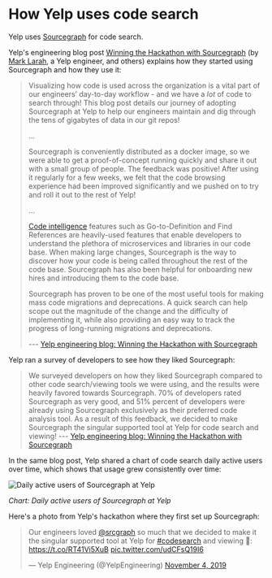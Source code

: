 # How Yelp uses code search

Yelp uses [Sourcegraph](https://sourcegraph.com) for code search.

Yelp's engineering blog post [Winning the Hackathon with Sourcegraph](https://engineeringblog.yelp.com/2019/11/winning-the-hackathon-with-sourcegraph.html) (by [Mark Larah](https://twitter.com/mark_larah), a Yelp engineer, and others) explains how they started using Sourcegraph and how they use it:

> Visualizing how code is used across the organization is a vital part of our engineers’ day-to-day workflow - and we have a *lot* of code to search through! This blog post details our journey of adopting Sourcegraph at Yelp to help our engineers maintain and dig through the tens of gigabytes of data in our git repos!
>
> ...
> 
> Sourcegraph is conveniently distributed as a docker image, so we were able to get a proof-of-concept running quickly and share it out with a small group of people. The feedback was positive! After using it regularly for a few weeks, we felt that the code browsing experience had been improved significantly and we pushed on to try and roll it out to the rest of Yelp!
>
> ...
>
> [Code intelligence](https://docs.sourcegraph.com/code_intelligence) features such as Go-to-Definition and Find References are heavily-used features that enable developers to understand the plethora of microservices and libraries in our code base. When making large changes, Sourcegraph is the way to discover how your code is being called throughout the rest of the code base. Sourcegraph has also been helpful for onboarding new hires and introducing them to the code base.
>
> Sourcegraph has proven to be one of the most useful tools for making mass code migrations and deprecations. A quick search can help scope out the magnitude of the change and the difficulty of implementing it, while also providing an easy way to track the progress of long-running migrations and deprecations.
>
> --- [Yelp engineering blog: Winning the Hackathon with Sourcegraph](https://engineeringblog.yelp.com/2019/11/winning-the-hackathon-with-sourcegraph.html)

Yelp ran a survey of developers to see how they liked Sourcegraph:

> We surveyed developers on how they liked Sourcegraph compared to other code search/viewing tools we were using, and the results were heavily favored towards Sourcegraph. 70% of developers rated Sourcegraph as very good, and 51% percent of developers were already using Sourcegraph exclusively as their preferred code analysis tool. As a result of this feedback, we decided to make Sourcegraph the singular supported tool at Yelp for code search and viewing! --- [Yelp engineering blog: Winning the Hackathon with Sourcegraph](https://engineeringblog.yelp.com/2019/11/winning-the-hackathon-with-sourcegraph.html)

In the same blog post, Yelp shared a chart of code search daily active users over time, which shows that usage grew consistently over time:

<img src="https://engineeringblog.yelp.com/images/posts/2019-11-01-winning-the-hackathon-with-sourcegraph/stats.jpg" alt="Daily active users of Sourcegraph at Yelp">

*Chart: Daily active users of Sourcegraph at Yelp*

Here's a photo from Yelp's hackathon where they first set up Sourcegraph:

<blockquote class="twitter-tweet"><p lang="en" dir="ltr">Our engineers loved <a href="https://twitter.com/srcgraph?ref_src=twsrc%5Etfw">@srcgraph</a> so much that we decided to make it the singular supported tool at Yelp for <a href="https://twitter.com/hashtag/codesearch?src=hash&amp;ref_src=twsrc%5Etfw">#codesearch</a> and viewing 🤩: <a href="https://t.co/RT41Vi5XuB">https://t.co/RT41Vi5XuB</a> <a href="https://t.co/udCFsQ19I6">pic.twitter.com/udCFsQ19I6</a></p>&mdash; Yelp Engineering (@YelpEngineering) <a href="https://twitter.com/YelpEngineering/status/1191460849162113024?ref_src=twsrc%5Etfw">November 4, 2019</a></blockquote> <script async src="https://platform.twitter.com/widgets.js" charset="utf-8"></script>